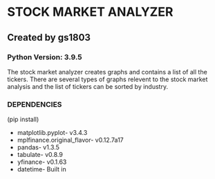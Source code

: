 # STOCK MARKET ANALYZER
## Created by gs1803
### Python Version: 3.9.5
The stock market analyzer creates graphs and contains a list of all the tickers. There are several types of graphs relevent to the stock market analysis and the list of tickers can be sorted by industry.

### DEPENDENCIES
(pip install)
* matplotlib.pyplot- v3.4.3
* mplfinance.original_flavor- v0.12.7a17
* pandas- v1.3.5
* tabulate- v0.8.9
* yfinance- v0.1.63
* datetime- Built in

